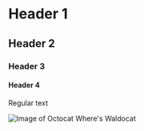 # Header 1
## Header 2
### Header 3
#### Header 4

Regular text

![Image of Octocat Where's Waldocat](https://octodex.github.com/images/waldocat.png)
